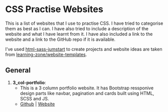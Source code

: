 # CSS Practise Websites
This is a list of websites that I use to practise CSS. I have tried to categorise them as best as I can. I have also tried to include a description of the website and what I have learnt from it. I have also included a link to the website and a link to the GitHub repo if it is available.

I've used [html-sass-jumstart](https://github.com/5t3ph/html-sass-jumpstart/issues) to create projects and website ideas are taken from [learning-zone/website-templates](https://github.com/learning-zone/website-templates).

## General
1. **3_col-portfolio**:
    - This is a 3 column portfolio website. It has Bootstrap ressponive design parts like navbar, pagination and cards built using HTML, SCSS and JS.
    - [Github](#) | [Website](#)
